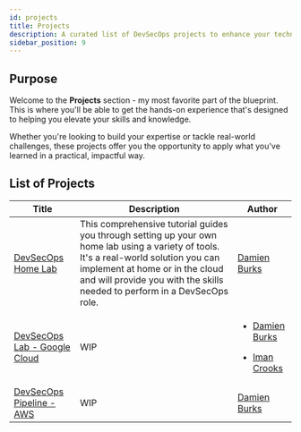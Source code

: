 ```yaml
---
id: projects
title: Projects
description: A curated list of DevSecOps projects to enhance your technical skills and experience.
sidebar_position: 9
---
```


## Purpose

Welcome to the **Projects** section - my most favorite part of the blueprint. This is where you'll be able to get the hands-on experience that's designed to helping you elevate your skills and knowledge.

Whether you're looking to build your expertise or tackle real-world challenges, these projects offer you the opportunity to apply what you've learned in a practical, impactful way.

## List of Projects

| Title                                                                       | Description                                                                                                                                                                                                                                            | Author                                                                                                                                               |
| --------------------------------------------------------------------------- | ------------------------------------------------------------------------------------------------------------------------------------------------------------------------------------------------------------------------------------------------------ | ---------------------------------------------------------------------------------------------------------------------------------------------------- |
| [DevSecOps Home Lab](./devsecops-home-lab/)                                 | This comprehensive tutorial guides you through setting up your own home lab using a variety of tools. It's a real-world solution you can implement at home or in the cloud and will provide you with the skills needed to perform in a DevSecOps role. | [Damien Burks](https://www.linkedin.com/in/damienjburks/)                                                                                            |
| [DevSecOps Lab - Google Cloud](./gcp-devsecops-lab/)                        | WIP                                                                                                                                                                                                                                                    | <ul><li>[Damien Burks](https://www.linkedin.com/in/damienjburks/)</li></ul><ul><li>[Iman Crooks](https://www.linkedin.com/in/iman-crooks/)</li></ul> |
| [DevSecOps Pipeline - AWS](./devsecops-pipeline-aws/) | WIP                                                                                                                                                                                                                                                    | [Damien Burks](https://www.linkedin.com/in/damienjburks/)                                                                                            |
